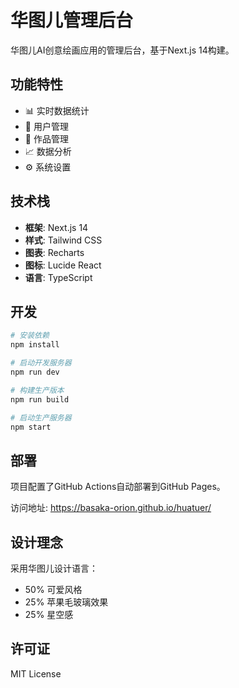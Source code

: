 # 华图儿管理后台

华图儿AI创意绘画应用的管理后台，基于Next.js 14构建。

## 功能特性

- 📊 实时数据统计
- 👥 用户管理
- 🎨 作品管理
- 📈 数据分析
- ⚙️ 系统设置

## 技术栈

- **框架**: Next.js 14
- **样式**: Tailwind CSS
- **图表**: Recharts
- **图标**: Lucide React
- **语言**: TypeScript

## 开发

```bash
# 安装依赖
npm install

# 启动开发服务器
npm run dev

# 构建生产版本
npm run build

# 启动生产服务器
npm start
```

## 部署

项目配置了GitHub Actions自动部署到GitHub Pages。

访问地址: https://basaka-orion.github.io/huatuer/

## 设计理念

采用华图儿设计语言：
- 50% 可爱风格
- 25% 苹果毛玻璃效果  
- 25% 星空感

## 许可证

MIT License
